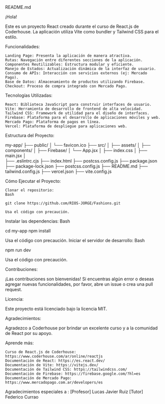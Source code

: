 README.md

¡Hola!

Este es un proyecto React creado durante el curso de React.js de Coderhouse. La aplicación utiliza Vite como bundler y Tailwind CSS para el estilo.

Funcionalidades:

    Landing Page: Presenta la aplicación de manera atractiva.
    Rutas: Navegación entre diferentes secciones de la aplicación.
    Componentes Reutilizables: Estructura modular y eficiente.
    Manejo de Estados: Actualización dinámica de la interfaz de usuario.
    Consumo de APIs: Interacción con servicios externos (ej: Mercado Pago).
    Base de Datos: Almacenamiento de productos utilizando Firebase.
    Checkout: Proceso de compra integrado con Mercado Pago.

Tecnologías Utilizadas:

    React: Biblioteca JavaScript para construir interfaces de usuario.
    Vite: Herramienta de desarrollo de frontend de alta velocidad.
    Tailwind CSS: Framework de utilidad para el diseño de interfaces.
    Firebase: Plataforma para el desarrollo de aplicaciones móviles y web.
    Mercado Pago: Plataforma de pagos en línea.
    Vercel: Plataforma de despliegue para aplicaciones web.

Estructura del Proyecto:

my-app/
├── public/
│ └── favicon.ico
├── src/
│ ├── assets/
│ ├── components/
│ ├── Firebase/
│ └── App.jsx
│ ├── index.css
│ ├── main.jsx
│  
├── .eslintrc.cjs
├── index.html
├── postcss.config.js
├── package.json
├── package-lock.json
├── postcss.config.js
├── README.md
├── tailwind.config.js
├── vercel.json
├── vite.config.js

Cómo Ejecutar el Proyecto:

    Clonar el repositorio:
    Bash

    git clone https://github.com/RIOS-JORGE/Fashions.git

    Usa el código con precaución.

Instalar las dependencias:
Bash

cd my-app
npm install

Usa el código con precaución.
Iniciar el servidor de desarrollo:
Bash

npm run dev

Usa el código con precaución.

Contribuciones:

¡Las contribuciones son bienvenidas! Si encuentras algún error o deseas agregar nuevas funcionalidades, por favor, abre un issue o crea una pull request.

Licencia:

Este proyecto está licenciado bajo la licencia MIT.

Agradecimientos:

Agradezco a Coderhouse por brindar un excelente curso y a la comunidad de React por su apoyo.

Aprende más:

    Curso de React.js de Coderhouse: https://www.coderhouse.com/ar/online/reactjs
    Documentación de React: https://es.react.dev/
    Documentación de Vite: https://vitejs.dev/
    Documentación de Tailwind CSS: https://tailwindcss.com/
    Documentación de Firebase: https://firebase.google.com/?hl=es
    Documentación de Mercado Pago: https://www.mercadopago.com.ar/developers/es

Agradecimientos especiales a :
[Profesor] Lucas Javier Ruiz
[Tutor] Federico Currao
